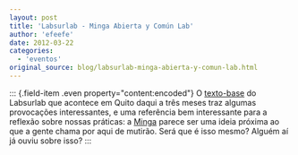 ```yaml
---
layout: post
title: 'Labsurlab - Minga Abierta y Común Lab'
author: 'efeefe'
date: 2012-03-22
categories:
  - 'eventos'
original_source: blog/labsurlab-minga-abierta-y-comun-lab.html
---
```


::: {.field-item .even property="content:encoded"}
O [texto-base](https://n-1.cc/mod/threaded_forums/topicposts.php?topic=1235049&group_guid=22816) do Labsurlab que acontece em Quito daqui a três meses traz algumas provocações interessantes, e uma referência bem interessante para a reflexão sobre nossas práticas: a [Minga](http://www.mira.ec/Paginas/Leyendas/Mingas.aspx) parece ser uma ideia próxima ao que a gente chama por aqui de mutirão. Será que é isso mesmo? Alguém aí já ouviu sobre isso?
:::
